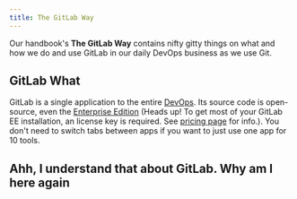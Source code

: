 ```yaml
---
title: The GitLab Way
---
```

Our handbook's **The GitLab Way** contains nifty gitty things on what and how we do and use GitLab in our daily DevOps business as we use Git.

## GitLab What

GitLab is a single application to the entire [DevOps](./devops). Its source code is open-source, even the [Enterprise Edition](https://gitlab.com/gitlab-org/gitlab-ee) (Heads up! To get most of your GitLab EE installation, an license key is required. See [pricing page](https://about.gitlab.com/pricing/#self-managed) for info.). You don't need to switch tabs between apps if you want to just use one app for 10 tools.

## Ahh, I understand that about GitLab. Why am I here again
